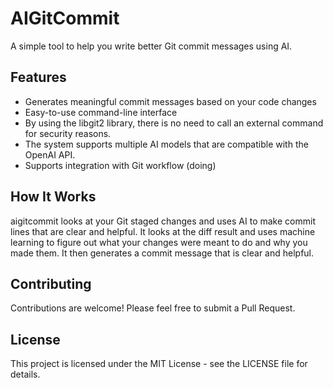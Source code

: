 # AIGitCommit

A simple tool to help you write better Git commit messages using AI.

## Features

- Generates meaningful commit messages based on your code changes
- Easy-to-use command-line interface
- By using the libgit2 library, there is no need to call an external command for security reasons.
- The system supports multiple AI models that are compatible with the OpenAI API.
- Supports integration with Git workflow (doing)

## How It Works

aigitcommit looks at your Git staged changes and uses AI to make commit lines that are clear and helpful. It looks at the diff result and uses machine learning to figure out what your changes were meant to do and why you made them. It then generates a commit message that is clear and helpful.

## Contributing

Contributions are welcome! Please feel free to submit a Pull Request.

## License

This project is licensed under the MIT License - see the LICENSE file for details.
